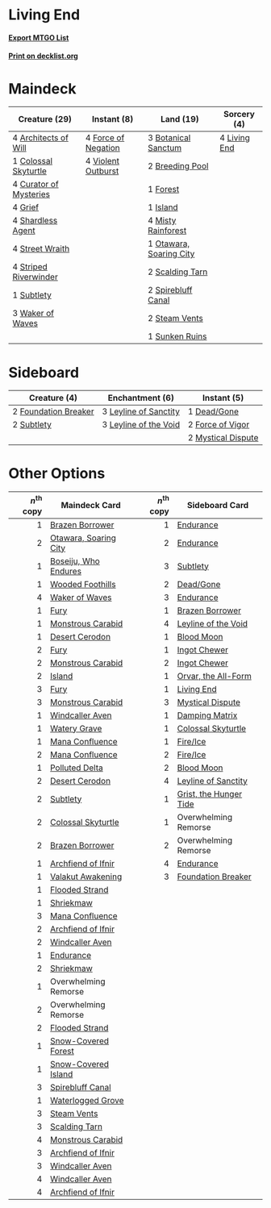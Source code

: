# Living End

#### [Export MTGO List](../collection/Living%20End/Living%20End.txt)
#### [Print on decklist.org](http://decklist.org/?deckmain=4%09Architects%20of%20Will%0A3%09Botanical%20Sanctum%0A2%09Breeding%20Pool%0A1%09Colossal%20Skyturtle%0A4%09Curator%20of%20Mysteries%0A4%09Force%20of%20Negation%0A1%09Forest%0A4%09Grief%0A1%09Island%0A4%09Living%20End%0A4%09Misty%20Rainforest%0A1%09Otawara,%20Soaring%20City%0A2%09Scalding%20Tarn%0A4%09Shardless%20Agent%0A2%09Spirebluff%20Canal%0A2%09Steam%20Vents%0A4%09Street%20Wraith%0A4%09Striped%20Riverwinder%0A1%09Subtlety%0A1%09Sunken%20Ruins%0A4%09Violent%20Outburst%0A3%09Waker%20of%20Waves&deckside=1%09Dead/Gone%0A2%09Force%20of%20Vigor%0A2%09Foundation%20Breaker%0A3%09Leyline%20of%20Sanctity%0A3%09Leyline%20of%20the%20Void%0A2%09Mystical%20Dispute%0A2%09Subtlety)
# Maindeck

|                                          Creature (29)                                          |                                         Instant (8)                                          |                                            Land (19)                                             |                                      Sorcery (4)                                      |
|-------------------------------------------------------------------------------------------------|----------------------------------------------------------------------------------------------|--------------------------------------------------------------------------------------------------|---------------------------------------------------------------------------------------|
|4 [Architects of Will](http://gatherer.wizards.com/Pages/Card/Details.aspx?multiverseid=179597)  |4 [Force of Negation](http://gatherer.wizards.com/Pages/Card/Details.aspx?multiverseid=464001)|3 [Botanical Sanctum](http://gatherer.wizards.com/Pages/Card/Details.aspx?multiverseid=417817)    |4 [Living End](http://gatherer.wizards.com/Pages/Card/Details.aspx?multiverseid=113521)|
|1 [Colossal Skyturtle](http://gatherer.wizards.com/Pages/Card/Details.aspx?multiverseid=548527)  |4 [Violent Outburst](http://gatherer.wizards.com/Pages/Card/Details.aspx?multiverseid=185056) |2 [Breeding Pool](http://gatherer.wizards.com/Pages/Card/Details.aspx?multiverseid=97088)         |                                                                                       |
|4 [Curator of Mysteries](http://gatherer.wizards.com/Pages/Card/Details.aspx?multiverseid=426751)|                                                                                              |1 [Forest](http://gatherer.wizards.com/Pages/Card/Details.aspx?multiverseid=439860)               |                                                                                       |
|4 [Grief](http://gatherer.wizards.com/Pages/Card/Details.aspx?multiverseid=522163)               |                                                                                              |1 [Island](http://gatherer.wizards.com/Pages/Card/Details.aspx?multiverseid=439857)               |                                                                                       |
|4 [Shardless Agent](http://gatherer.wizards.com/Pages/Card/Details.aspx?multiverseid=413748)     |                                                                                              |4 [Misty Rainforest](http://gatherer.wizards.com/Pages/Card/Details.aspx?multiverseid=405102)     |                                                                                       |
|4 [Street Wraith](http://gatherer.wizards.com/Pages/Card/Details.aspx?multiverseid=442097)       |                                                                                              |1 [Otawara, Soaring City](http://gatherer.wizards.com/Pages/Card/Details.aspx?multiverseid=548584)|                                                                                       |
|4 [Striped Riverwinder](http://gatherer.wizards.com/Pages/Card/Details.aspx?multiverseid=430737) |                                                                                              |2 [Scalding Tarn](http://gatherer.wizards.com/Pages/Card/Details.aspx?multiverseid=405107)        |                                                                                       |
|1 [Subtlety](http://gatherer.wizards.com/Pages/Card/Details.aspx?multiverseid=522143)            |                                                                                              |2 [Spirebluff Canal](http://gatherer.wizards.com/Pages/Card/Details.aspx?multiverseid=417822)     |                                                                                       |
|3 [Waker of Waves](http://gatherer.wizards.com/Pages/Card/Details.aspx?multiverseid=485407)      |                                                                                              |2 [Steam Vents](http://gatherer.wizards.com/Pages/Card/Details.aspx?multiverseid=405109)          |                                                                                       |
|                                                                                                 |                                                                                              |1 [Sunken Ruins](http://gatherer.wizards.com/Pages/Card/Details.aspx?multiverseid=409558)         |                                                                                       |


# Sideboard

|                                         Creature (4)                                          |                                        Enchantment (6)                                         |                                         Instant (5)                                         |
|-----------------------------------------------------------------------------------------------|------------------------------------------------------------------------------------------------|---------------------------------------------------------------------------------------------|
|2 [Foundation Breaker](http://gatherer.wizards.com/Pages/Card/Details.aspx?multiverseid=522236)|3 [Leyline of Sanctity](http://gatherer.wizards.com/Pages/Card/Details.aspx?multiverseid=204993)|1 [Dead/Gone](http://gatherer.wizards.com/Pages/Card/Details.aspx?multiverseid=126419)       |
|2 [Subtlety](http://gatherer.wizards.com/Pages/Card/Details.aspx?multiverseid=522143)          |3 [Leyline of the Void](http://gatherer.wizards.com/Pages/Card/Details.aspx?multiverseid=107682)|2 [Force of Vigor](http://gatherer.wizards.com/Pages/Card/Details.aspx?multiverseid=464113)  |
|                                                                                               |                                                                                                |2 [Mystical Dispute](http://gatherer.wizards.com/Pages/Card/Details.aspx?multiverseid=473020)|


# Other Options

|*n*<sup>th</sup> copy|                                         Maindeck Card                                          |*n*<sup>th</sup> copy|                                         Sideboard Card                                          |
|--------------------:|------------------------------------------------------------------------------------------------|--------------------:|-------------------------------------------------------------------------------------------------|
|                    1|[Brazen Borrower](http://gatherer.wizards.com/Pages/Card/Details.aspx?multiverseid=473001)      |                    1|[Endurance](http://gatherer.wizards.com/Pages/Card/Details.aspx?multiverseid=522233)             |
|                    2|[Otawara, Soaring City](http://gatherer.wizards.com/Pages/Card/Details.aspx?multiverseid=548584)|                    2|[Endurance](http://gatherer.wizards.com/Pages/Card/Details.aspx?multiverseid=522233)             |
|                    1|[Boseiju, Who Endures](http://gatherer.wizards.com/Pages/Card/Details.aspx?multiverseid=548579) |                    3|[Subtlety](http://gatherer.wizards.com/Pages/Card/Details.aspx?multiverseid=522143)              |
|                    1|[Wooded Foothills](http://gatherer.wizards.com/Pages/Card/Details.aspx?multiverseid=405116)     |                    2|[Dead/Gone](http://gatherer.wizards.com/Pages/Card/Details.aspx?multiverseid=126419)             |
|                    4|[Waker of Waves](http://gatherer.wizards.com/Pages/Card/Details.aspx?multiverseid=485407)       |                    3|[Endurance](http://gatherer.wizards.com/Pages/Card/Details.aspx?multiverseid=522233)             |
|                    1|[Fury](http://gatherer.wizards.com/Pages/Card/Details.aspx?multiverseid=522202)                 |                    1|[Brazen Borrower](http://gatherer.wizards.com/Pages/Card/Details.aspx?multiverseid=473001)       |
|                    1|[Monstrous Carabid](http://gatherer.wizards.com/Pages/Card/Details.aspx?multiverseid=185051)    |                    4|[Leyline of the Void](http://gatherer.wizards.com/Pages/Card/Details.aspx?multiverseid=107682)   |
|                    1|[Desert Cerodon](http://gatherer.wizards.com/Pages/Card/Details.aspx?multiverseid=426830)       |                    1|[Blood Moon](http://gatherer.wizards.com/Pages/Card/Details.aspx?multiverseid=45386)             |
|                    2|[Fury](http://gatherer.wizards.com/Pages/Card/Details.aspx?multiverseid=522202)                 |                    1|[Ingot Chewer](http://gatherer.wizards.com/Pages/Card/Details.aspx?multiverseid=389558)          |
|                    2|[Monstrous Carabid](http://gatherer.wizards.com/Pages/Card/Details.aspx?multiverseid=185051)    |                    2|[Ingot Chewer](http://gatherer.wizards.com/Pages/Card/Details.aspx?multiverseid=389558)          |
|                    2|[Island](http://gatherer.wizards.com/Pages/Card/Details.aspx?multiverseid=439857)               |                    1|[Orvar, the All-Form](http://gatherer.wizards.com/Pages/Card/Details.aspx?multiverseid=503678)   |
|                    3|[Fury](http://gatherer.wizards.com/Pages/Card/Details.aspx?multiverseid=522202)                 |                    1|[Living End](http://gatherer.wizards.com/Pages/Card/Details.aspx?multiverseid=113521)            |
|                    3|[Monstrous Carabid](http://gatherer.wizards.com/Pages/Card/Details.aspx?multiverseid=185051)    |                    3|[Mystical Dispute](http://gatherer.wizards.com/Pages/Card/Details.aspx?multiverseid=473020)      |
|                    1|[Windcaller Aven](http://gatherer.wizards.com/Pages/Card/Details.aspx?multiverseid=464026)      |                    1|[Damping Matrix](http://gatherer.wizards.com/Pages/Card/Details.aspx?multiverseid=426043)        |
|                    1|[Watery Grave](http://gatherer.wizards.com/Pages/Card/Details.aspx?multiverseid=405114)         |                    1|[Colossal Skyturtle](http://gatherer.wizards.com/Pages/Card/Details.aspx?multiverseid=548527)    |
|                    1|[Mana Confluence](http://gatherer.wizards.com/Pages/Card/Details.aspx?multiverseid=409573)      |                    1|[Fire/Ice](http://gatherer.wizards.com/Pages/Card/Details.aspx?multiverseid=27165)               |
|                    2|[Mana Confluence](http://gatherer.wizards.com/Pages/Card/Details.aspx?multiverseid=409573)      |                    2|[Fire/Ice](http://gatherer.wizards.com/Pages/Card/Details.aspx?multiverseid=27165)               |
|                    1|[Polluted Delta](http://gatherer.wizards.com/Pages/Card/Details.aspx?multiverseid=405104)       |                    2|[Blood Moon](http://gatherer.wizards.com/Pages/Card/Details.aspx?multiverseid=45386)             |
|                    2|[Desert Cerodon](http://gatherer.wizards.com/Pages/Card/Details.aspx?multiverseid=426830)       |                    4|[Leyline of Sanctity](http://gatherer.wizards.com/Pages/Card/Details.aspx?multiverseid=204993)   |
|                    2|[Subtlety](http://gatherer.wizards.com/Pages/Card/Details.aspx?multiverseid=522143)             |                    1|[Grist, the Hunger Tide](http://gatherer.wizards.com/Pages/Card/Details.aspx?multiverseid=522278)|
|                    2|[Colossal Skyturtle](http://gatherer.wizards.com/Pages/Card/Details.aspx?multiverseid=548527)   |                    1|Overwhelming Remorse                                                                             |
|                    2|[Brazen Borrower](http://gatherer.wizards.com/Pages/Card/Details.aspx?multiverseid=473001)      |                    2|Overwhelming Remorse                                                                             |
|                    1|[Archfiend of Ifnir](http://gatherer.wizards.com/Pages/Card/Details.aspx?multiverseid=426780)   |                    4|[Endurance](http://gatherer.wizards.com/Pages/Card/Details.aspx?multiverseid=522233)             |
|                    1|[Valakut Awakening](http://gatherer.wizards.com/Pages/Card/Details.aspx?multiverseid=491818)    |                    3|[Foundation Breaker](http://gatherer.wizards.com/Pages/Card/Details.aspx?multiverseid=522236)    |
|                    1|[Flooded Strand](http://gatherer.wizards.com/Pages/Card/Details.aspx?multiverseid=405098)       |                     |                                                                                                 |
|                    1|[Shriekmaw](http://gatherer.wizards.com/Pages/Card/Details.aspx?multiverseid=220572)            |                     |                                                                                                 |
|                    3|[Mana Confluence](http://gatherer.wizards.com/Pages/Card/Details.aspx?multiverseid=409573)      |                     |                                                                                                 |
|                    2|[Archfiend of Ifnir](http://gatherer.wizards.com/Pages/Card/Details.aspx?multiverseid=426780)   |                     |                                                                                                 |
|                    2|[Windcaller Aven](http://gatherer.wizards.com/Pages/Card/Details.aspx?multiverseid=464026)      |                     |                                                                                                 |
|                    1|[Endurance](http://gatherer.wizards.com/Pages/Card/Details.aspx?multiverseid=522233)            |                     |                                                                                                 |
|                    2|[Shriekmaw](http://gatherer.wizards.com/Pages/Card/Details.aspx?multiverseid=220572)            |                     |                                                                                                 |
|                    1|Overwhelming Remorse                                                                            |                     |                                                                                                 |
|                    2|Overwhelming Remorse                                                                            |                     |                                                                                                 |
|                    2|[Flooded Strand](http://gatherer.wizards.com/Pages/Card/Details.aspx?multiverseid=405098)       |                     |                                                                                                 |
|                    1|[Snow-Covered Forest](http://gatherer.wizards.com/Pages/Card/Details.aspx?multiverseid=121192)  |                     |                                                                                                 |
|                    1|[Snow-Covered Island](http://gatherer.wizards.com/Pages/Card/Details.aspx?multiverseid=121130)  |                     |                                                                                                 |
|                    3|[Spirebluff Canal](http://gatherer.wizards.com/Pages/Card/Details.aspx?multiverseid=417822)     |                     |                                                                                                 |
|                    1|[Waterlogged Grove](http://gatherer.wizards.com/Pages/Card/Details.aspx?multiverseid=464198)    |                     |                                                                                                 |
|                    3|[Steam Vents](http://gatherer.wizards.com/Pages/Card/Details.aspx?multiverseid=405109)          |                     |                                                                                                 |
|                    3|[Scalding Tarn](http://gatherer.wizards.com/Pages/Card/Details.aspx?multiverseid=405107)        |                     |                                                                                                 |
|                    4|[Monstrous Carabid](http://gatherer.wizards.com/Pages/Card/Details.aspx?multiverseid=185051)    |                     |                                                                                                 |
|                    3|[Archfiend of Ifnir](http://gatherer.wizards.com/Pages/Card/Details.aspx?multiverseid=426780)   |                     |                                                                                                 |
|                    3|[Windcaller Aven](http://gatherer.wizards.com/Pages/Card/Details.aspx?multiverseid=464026)      |                     |                                                                                                 |
|                    4|[Windcaller Aven](http://gatherer.wizards.com/Pages/Card/Details.aspx?multiverseid=464026)      |                     |                                                                                                 |
|                    4|[Archfiend of Ifnir](http://gatherer.wizards.com/Pages/Card/Details.aspx?multiverseid=426780)   |                     |                                                                                                 |

